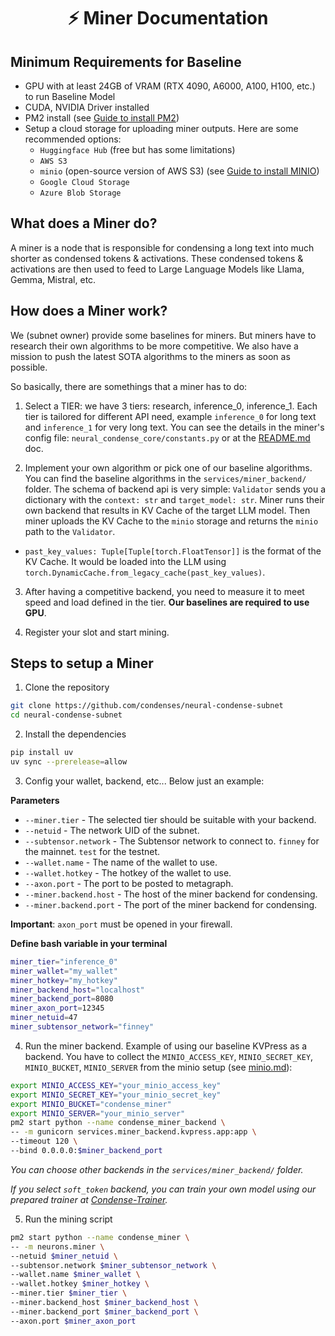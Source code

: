 <div align="center">

# ⚡ Miner Documentation

</div>

## Minimum Requirements for Baseline
- GPU with at least 24GB of VRAM (RTX 4090, A6000, A100, H100, etc.) to run Baseline Model
- CUDA, NVIDIA Driver installed
- PM2 install (see [Guide to install PM2](./pm2.md))
- Setup a cloud storage for uploading miner outputs. Here are some recommended options:
    - `Huggingface Hub` (free but has some limitations)
    - `AWS S3`
    - `minio` (open-source version of AWS S3) (see [Guide to install MINIO](./minio.md))
    - `Google Cloud Storage`
    - `Azure Blob Storage`

## What does a Miner do?

A miner is a node that is responsible for condensing a long text into much shorter as condensed tokens & activations. These condensed tokens & activations are then used to feed to Large Language Models like Llama, Gemma, Mistral, etc.

## How does a Miner work?

We (subnet owner) provide some baselines for miners. But miners have to research their own algorithms to be more competitive. We also have a mission to push the latest SOTA algorithms to the miners as soon as possible.

So basically, there are somethings that a miner has to do:

1. Select a TIER: we have 3 tiers: research, inference_0, inference_1. Each tier is tailored for different API need, example `inference_0` for long text and `inference_1` for very long text. You can see the details in the miner's config file: `neural_condense_core/constants.py` or at the [README.md](../README.md) doc.

2. Implement your own algorithm or pick one of our baseline algorithms. You can find the baseline algorithms in the `services/miner_backend/` folder.
The schema of backend api is very simple: `Validator` sends you a dictionary with the `context: str` and `target_model: str`.
Miner runs their own backend that results in KV Cache of the target LLM model. Then miner uploads the KV Cache to the `minio` storage and returns the `minio` path to the `Validator`.
- `past_key_values: Tuple[Tuple[torch.FloatTensor]]` is the format of the KV Cache. It would be loaded into the LLM using `torch.DynamicCache.from_legacy_cache(past_key_values)`.



3. After having a competitive backend, you need to measure it to meet speed and load defined in the tier. **Our baselines are required to use GPU**.

4. Register your slot and start mining.

## Steps to setup a Miner

1. Clone the repository
```bash
git clone https://github.com/condenses/neural-condense-subnet
cd neural-condense-subnet
```

2. Install the dependencies
```bash
pip install uv
uv sync --prerelease=allow
```

3. Config your wallet, backend, etc... Below just an example:

**Parameters**
- `--miner.tier` - The selected tier should be suitable with your backend.
- `--netuid` - The network UID of the subnet.
- `--subtensor.network` - The Subtensor network to connect to. `finney` for the mainnet. `test` for the testnet.
- `--wallet.name` - The name of the wallet to use.
- `--wallet.hotkey` - The hotkey of the wallet to use.
- `--axon.port` - The port to be posted to metagraph.
- `--miner.backend.host` - The host of the miner backend for condensing.
- `--miner.backend.port` - The port of the miner backend for condensing.

**Important**: `axon_port` must be opened in your firewall.

**Define bash variable in your terminal**
```bash
miner_tier="inference_0"
miner_wallet="my_wallet"
miner_hotkey="my_hotkey"
miner_backend_host="localhost"
miner_backend_port=8080
miner_axon_port=12345
miner_netuid=47
miner_subtensor_network="finney"
```

4. Run the miner backend. Example of using our baseline KVPress as a backend. You have to collect the `MINIO_ACCESS_KEY`, `MINIO_SECRET_KEY`, `MINIO_BUCKET`, `MINIO_SERVER` from the minio setup (see [minio.md](./minio.md)):
```bash
export MINIO_ACCESS_KEY="your_minio_access_key"
export MINIO_SECRET_KEY="your_minio_secret_key"
export MINIO_BUCKET="condense_miner"
export MINIO_SERVER="your_minio_server"
pm2 start python --name condense_miner_backend \
-- -m gunicorn services.miner_backend.kvpress.app:app \
--timeout 120 \
--bind 0.0.0.0:$miner_backend_port
```
*You can choose other backends in the `services/miner_backend/` folder.*

*If you select `soft_token` backend, you can train your own model using our prepared trainer at [Condense-Trainer](https://github.com/condenses/condense-trainer).*

5. Run the mining script
```bash
pm2 start python --name condense_miner \
-- -m neurons.miner \
--netuid $miner_netuid \
--subtensor.network $miner_subtensor_network \
--wallet.name $miner_wallet \
--wallet.hotkey $miner_hotkey \
--miner.tier $miner_tier \
--miner.backend_host $miner_backend_host \
--miner.backend_port $miner_backend_port \
--axon.port $miner_axon_port
```